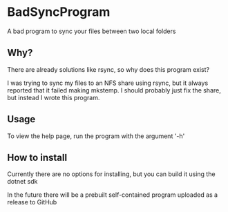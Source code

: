 # BadSyncProgram

A bad program to sync your files between two local folders

## Why?

There are already solutions like rsync, so why does this program exist?

I was trying to sync my files to an NFS share using rsync, but it always reported that it failed making mkstemp. I should probably just fix the share, but instead I wrote this program.

## Usage

To view the help page, run the program with the argument '-h'

## How to install

Currently there are no options for installing, but you can build it using the dotnet sdk

In the future there will be a prebuilt self-contained program uploaded as a release to GitHub